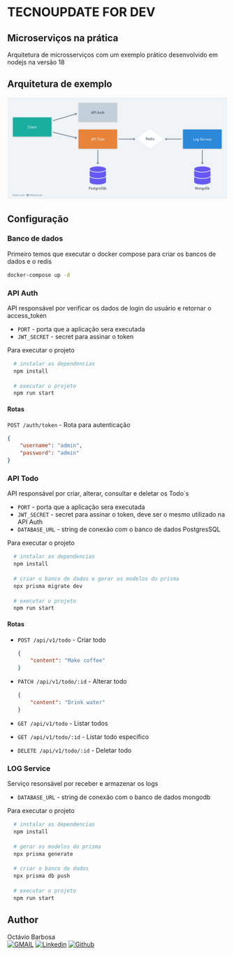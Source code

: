# TECNOUPDATE FOR DEV

## Microserviços na prática
Arquitetura de microsserviços com um exemplo prático desenvolvido em nodejs na versão 18

## Arquitetura de exemplo
![app-example](./assets/exemplo.png)


## Configuração

### Banco de dados
 Primeiro temos que executar o docker compose para criar os bancos de dados e o redis

``` bash
docker-compose up -d
``` 

### API Auth

API responsável por verificar os dados de login do usuário e retornar o access_token

- `PORT` - porta que a aplicação sera executada
- `JWT_SECRET` - secret para assinar o token

Para executar o projeto

``` bash
  # instalar as dependencias
  npm install

  # executar o projeto
  npm run start
```

#### Rotas
`POST /auth/token` - Rota para autenticação


``` json
{
    "username": "admin",
    "password": "admin"
}
```

### API Todo

API responsável por criar, alterar, consultar e deletar os Todo`s

- `PORT` - porta que a aplicação sera executada
- `JWT_SECRET` - secret para assinar o token, deve ser o mesmo utilizado na API Auth
- `DATABASE_URL` - string de conexão com o banco de dados PostgresSQL

Para executar o projeto

``` bash
  # instalar as dependencias
  npm install

  # criar o banco de dados e gerar os modelos do prisma
  npx prisma migrate dev

  # executar o projeto
  npm run start
``` 

#### Rotas
- `POST /api/v1/todo` - Criar todo


  ``` json
  {
      "content": "Make coffee"
  }
  ``` 

- `PATCH /api/v1/todo/:id` - Alterar todo


  ``` json
  {
      "content": "Drink water"
  } 
  ``` 

- `GET /api/v1/todo` - Listar todos

- `GET /api/v1/todo/:id` - Listar todo específico 
- `DELETE /api/v1/todo/:id` - Deletar todo


### LOG Service

Serviço resonsável por receber e armazenar os logs

- `DATABASE_URL` - string de conexão com o banco de dados mongodb

Para executar o projeto

``` bash
  # instalar as dependencias
  npm install

  # gerar os modelos do prisma
  npx prisma generate

  # criar o banco de dados
  npx prisma db push

  # executar o projeto
  npm run start
``` 
## Author
Octávio Barbosa <br>
[![GMAIL](https://img.shields.io/badge/Gmail-D14836?style=for-the-badge&logo=gmail&logoColor=white)](mailto:octaviobar91@gmail.com)
[![Linkedin](https://img.shields.io/badge/-LinkedIn-%230077B5?style=for-the-badge&logo=linkedin&logoColor=white)](https://www.linkedin.com/in/octaviobarbosa)
[![Github](https://img.shields.io/badge/GitHub-100000?style=for-the-badge&logo=github&logoColor=white)](https://github.com/octaviobarbosa)
